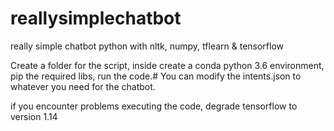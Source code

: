 # reallysimplechatbot
really simple chatbot python with nltk, numpy, tflearn &amp; tensorflow


Create a folder for the script, inside create a conda python 3.6 environment, pip the required libs, run the code.#
You can modify the intents.json to whatever you need for the chatbot.

if you encounter problems executing the code, degrade tensorflow to version 1.14
